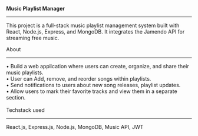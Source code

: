 **Music Playlist Manager** <hr>

This project is a full-stack music playlist management system built with React, Node.js, Express, and MongoDB. It integrates the Jamendo API for streaming free music.

About<br>
<hr>
• Build a web application where users can create, organize, and share their music playlists.<br>
• User can Add, remove, and reorder songs within playlists.<br>
• Send notifications to users about new song releases, playlist updates.<br>
• Allow users to mark their favorite tracks and view them in a separate section.<br>

<br>
Techstack used <br>
<hr>
React.js, Express.js, Node.js, MongoDB, Music API, JWT
